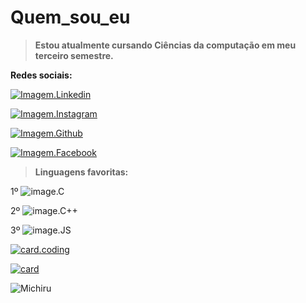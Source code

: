 # Quem_sou_eu

>**Estou atualmente cursando Ciências da computação em meu terceiro semestre.**

**Redes sociais:**

[![Imagem.Linkedin](https://img.shields.io/badge/LinkedIn-0077B5?style=for-the-badge&logo=linkedin&logoColor=white)](https://www.linkedin.com/in/matt-868225229/)

[![Imagem.Instagram](https://img.shields.io/badge/Instagram-E4405F?style=for-the-badge&logo=instagram&logoColor=white)](https://www.instagram.com/m4tt_pizz4/)

[![Imagem.Github](https://img.shields.io/badge/GitHub-100000?style=for-the-badge&logo=github&logoColor=white)](https://github.com/M4ttPizz4)

[![Imagem.Facebook](https://img.shields.io/badge/Facebook-1877F2?style=for-the-badge&logo=facebook&logoColor=white)](https://www.facebook.com/profile.php?id=100079277753917)

>**Linguagens favoritas:**
 
 1º
 ![image.C](https://img.shields.io/badge/C-00599C?style=for-the-badge&logo=c&logoColor=white)
 
 2º
 ![image.C++](https://img.shields.io/badge/C%2B%2B-00599C?style=for-the-badge&logo=c%2B%2B&logoColor=white)
 
 3º
 ![image.JS](https://img.shields.io/badge/JavaScript-F7DF1E?style=for-the-badge&logo=javascript&logoColor=black)
 
 [![card.coding](https://github-readme-stats.vercel.app/api/top-langs/?username=M4ttPizz4&hide=html&layout=compact&theme=tokyonight)](https://github.com/M4ttPizz4/)
 
 [![card](https://github-readme-stats.vercel.app/api?username=M4ttPizz4&theme=tokyonight&show_icons=true)](https://github.com/M4ttPizz4/)
 
 ![Michiru](https://storage.googleapis.com/stateless-thedailyfandom-org/2020/09/ffaa1df8-mv5bmzixyzk4ndmtndgyzc00otg2lwiymtutzmi4nmm2odcxm2i3xkeyxkfqcgdeqxvymtezotk4mzkw._v1_.jpg)

